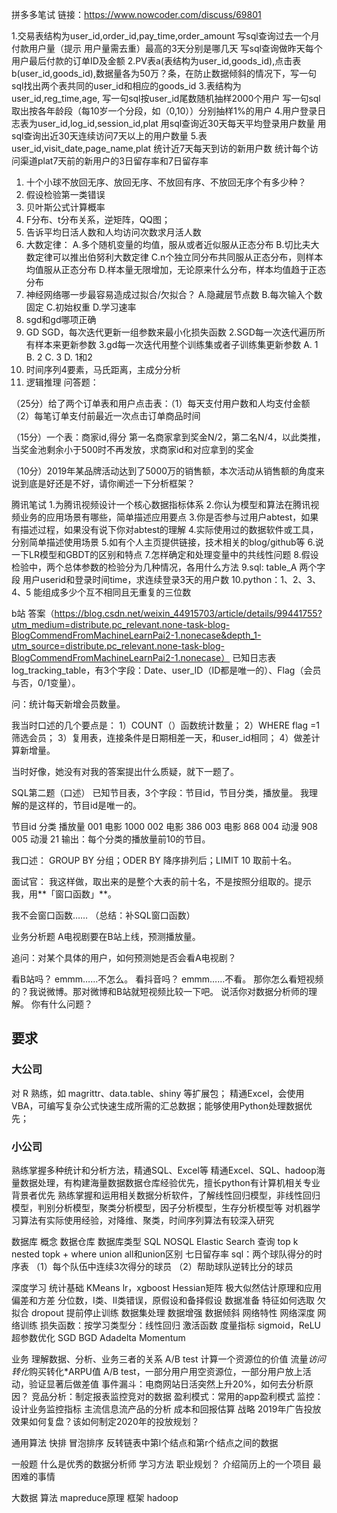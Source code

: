 拼多多笔试
链接：https://www.nowcoder.com/discuss/69801

1.交易表结构为user_id,order_id,pay_time,order_amount
写sql查询过去一个月付款用户量（提示 用户量需去重）最高的3天分别是哪几天
写sql查询做昨天每个用户最后付款的订单ID及金额
2.PV表a(表结构为user_id,goods_id),点击表b(user_id,goods_id),数据量各为50万？条，在防止数据倾斜的情况下，写一句sql找出两个表共同的user_id和相应的goods_id
3.表结构为user_id,reg_time,age, 写一句sql按user_id尾数随机抽样2000个用户  写一句sql取出按各年龄段（每10岁一个分段，如（0,10））分别抽样1%的用户
4.用户登录日志表为user_id,log_id,session_id,plat 用sql查询近30天每天平均登录用户数量  用sql查询出近30天连续访问7天以上的用户数量
5.表user_id,visit_date,page_name,plat  统计近7天每天到访的新用户数 统计每个访问渠道plat7天前的新用户的3日留存率和7日留存率

1. 十个小球不放回无序、放回无序、不放回有序、不放回无序个有多少种？
2. 假设检验第一类错误
3. 贝叶斯公式计算概率
4. F分布、t分布关系，逆矩阵，QQ图；
5. 告诉平均日活人数和人均访问次数求月活人数
6. 大数定律：
A.多个随机变量的均值，服从或者近似服从正态分布
B.切比夫大数定律可以推出伯努利大数定律
C.n个独立同分布共同服从正态分布，则样本均值服从正态分布
D.样本量无限增加，无论原来什么分布，样本均值趋于正态分布
7. 神经网络哪一步最容易造成过拟合/欠拟合？
A.隐藏层节点数
B.每次输入个数固定
C.初始权重
D.学习速率
8. sgd和gd哪项正确
1. GD SGD，每次迭代更新一组参数来最小化损失函数
2.SGD每一次迭代遍历所有样本来更新参数
3.gd每一次迭代用整个训练集或者子训练集更新参数
A. 1 B. 2 C. 3 D. 1和2
9. 时间序列4要素，马氏距离，主成分分析
10. 逻辑推理
问答题：

（25分）给了两个订单表和用户点击表：（1）每天支付用户数和人均支付金额（2）每笔订单支付前最近一次点击订单商品时间

（15分）一个表：商家id,得分 第一名商家拿到奖金N/2，第二名N/4，以此类推，当奖金池剩余小于500时不再发放，求商家id和对应拿到的奖金

（10分）2019年某品牌活动达到了5000万的销售额，本次活动从销售额的角度来说到底是好还是不好，请你阐述一下分析框架？

腾讯笔试
1.为腾讯视频设计一个核心数据指标体系
2.你认为模型和算法在腾讯视频业务的应用场景有哪些，简单描述应用要点
3.你是否参与过用户abtest，如果有描述过程，如果没有说下你对abtest的理解
4.实际使用过的数据软件或工具，分别简单描述使用场景
5.如有个人主页提供链接，技术相关的blog/github等
6.说一下LR模型和GBDT的区别和特点
7.怎样确定和处理变量中的共线性问题
8.假设检验中，两个总体参数的检验分为几种情况，各用什么方法
9.sql: table_A 两个字段 用户userid和登录时间time，求连续登录3天的用户数
10.python：1、2、3、4、5 能组成多少个互不相同且无重复的三位数

b站
答案（https://blog.csdn.net/weixin_44915703/article/details/99441755?utm_medium=distribute.pc_relevant.none-task-blog-BlogCommendFromMachineLearnPai2-1.nonecase&depth_1-utm_source=distribute.pc_relevant.none-task-blog-BlogCommendFromMachineLearnPai2-1.nonecase）
已知日志表log_tracking_table，有3个字段：Date、user_ID（ID都是唯一的）、Flag（会员与否，0/1变量）。

问：统计每天新增会员数量。

我当时口述的几个要点是：
1）COUNT（）函数统计数量；
2）WHERE flag =1 筛选会员；
3）复用表，连接条件是日期相差一天，和user_id相同；
4）做差计算新增量。

当时好像，她没有对我的答案提出什么质疑，就下一题了。

SQL第二题（口述）
已知节目表，3个字段：节目id，节目分类，播放量。
我理解的是这样的，节目id是唯一的。

节目id	分类	播放量
001	电影	1000
002	电影	386
003	电影	868
004	动漫	908
005	动漫	21
输出：每个分类的播放量前10的节目。

我口述：
GROUP BY 分组；ODER BY 降序排列后；LIMIT 10 取前十名。

面试官：
我这样做，取出来的是整个大表的前十名，不是按照分组取的。提示我，用**「窗口函数」**。

我不会窗口函数……
（总结：补SQL窗口函数）

业务分析题
A电视剧要在B站上线，预测播放量。

追问：对某个具体的用户，如何预测她是否会看A电视剧？

看B站吗？ emmm……不怎么。
看抖音吗？ emmm……不看。
那你怎么看短视频的？我说微博。那对微博和B站就短视频比较一下吧。
说活你对数据分析师的理解。
你有什么问题？



## 要求
### 大公司
对 R 熟练，如 magrittr、data.table、shiny 等扩展包；
精通Excel，会使用VBA，可编写复杂公式快速生成所需的汇总数据；能够使用Python处理数据优先；



### 小公司
熟练掌握多种统计和分析方法，精通SQL、Excel等
精通Excel、SQL、hadoop海量数据处理，有构建海量数据数据仓库经验优先，擅长python有计算机相关专业背景者优先
熟练掌握和运用相关数据分析软件，了解线性回归模型，非线性回归模型，判别分析模型，聚类分析模型，因子分析模型，生存分析模型等
对机器学习算法有实际使用经验，对降维、聚类，时间序列算法有较深入研究



数据库
  概念
    数据仓库
    数据库类型
      SQL
      NOSQL
      Elastic Search
  查询
    top k
    nested topk + where
    union all和union区别
    七日留存率
    sql：两个球队得分的时序表
    （1）每个队伍中连续3次得分的球员
    （2）帮助球队逆转比分的球员

深度学习
  统计基础
    KMeans
    lr，xgboost
    Hessian矩阵
    极大似然估计原理和应用
    偏差和方差
    分位数，I类、II类错误，原假设和备择假设
  数据准备
    特征如何选取
  欠拟合
    dropout
    提前停止训练
  数据集处理
    数据增强
    数据倾斜
  网络特性
    网络深度
  网络训练
    损失函数：按学习类型分：线性回归
    激活函数
    度量指标
    sigmoid，ReLU
    超参数优化
      SGD
      BGD
      Adadelta
      Momentum

业务
  理解数据、分析、业务三者的关系
  A/B test
  计算一个资源位的价值
    流量*访问转化*购买转化*ARPU值
    A/B test，一部分用户用空资源位，一部分用户放上活动，验证显著后做差值
  事件漏斗：电商网站日活突然上升20%，如何去分析原因？
  竞品分析：制定报表监控竞对的数据
  盈利模式：常用的app盈利模式
  监控： 设计业务监控指标
  主流信息流产品的分析
  成本和回报估算
  战略
    2019年广告投放效果如何复盘？该如何制定2020年的投放规划？

通用算法
  快排
  冒泡排序
  反转链表中第l个结点和第r个结点之间的数据

一般题
  什么是优秀的数据分析师
  学习方法
  职业规划？
  介绍简历上的一个项目
  最困难的事情

大数据
  算法
    mapreduce原理
  框架
    hadoop
